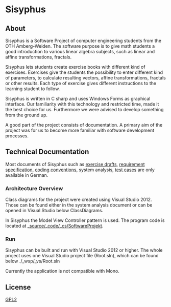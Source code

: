 # Sisyphus 

## About
Sisyphus is a Software Project of computer engineering students from the OTH Amberg-Weiden. The software purpose is to give math students a good introduction to various linear algebra subjects, such as linear and affine transformations, fractals.

Sisyphus lets students create exercise books with different kind of exercises. Exercises give the students the possibility to enter different kind of parameters, to calculate resulting vectors, affine transformations, fractals or other results. Each type of exercise gives different instructions to the learning student to follow. 

Sisyphus is written in C sharp and uses Windows Forms as graphical interface. Our familiarity with this technology and restricted time, made it the best choice for us. Furthermore we were advised to develop something from the ground up.

A good part of the project consists of documentation. A primary aim of the project was for us to become more familiar with software development processes.

## Technical Documentation
Most documents of Sisyphus such as [exercise drafts](https://github.com/Softwareprojekt/Sisyphus/tree/dev/_source/_analysis/GUI), [requirement specification](https://github.com/Softwareprojekt/Sisyphus/blob/dev/_source/_analysis/Anforderungen(XYZ)_Sisyphus.docx), [coding conventions](https://github.com/Softwareprojekt/Sisyphus/blob/dev/_organisation/_process/CodingGuideline.docx), system analysis, [test cases](https://github.com/Softwareprojekt/Sisyphus/tree/dev/_source/_analysis/Test%20Cases) are only available in German. 

### Architecture Overview
Class diagrams for the project were created using Visual Studio 2012. Those can be found either in the system analysis document or can be opened in Visual Studio below ClassDiagrams.

In Sisyphus the Model View Controller pattern is used. The program code is located at 
[_source/_code/_cs/SoftwareProjekt](https://github.com/Softwareprojekt/Sisyphus/tree/dev/_source/_code/_cs/SoftwareProjekt).


### Run
Sisyphus can be built and run with Visual Studio 2012 or higher. The whole project uses one Visual Studio project file (Root.sln), which can be found below ./_wsp/_vs/Root.sln

Currently the application is not compatible with Mono. 

## License
[GPL2](http://www.gnu.org/licenses/old-licenses/gpl-2.0.html)
